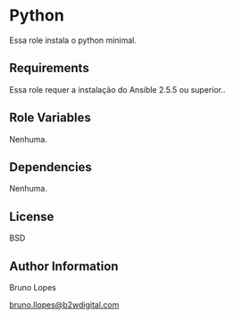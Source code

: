 Python
=========

Essa role instala o python minimal.

Requirements
------------

Essa role requer a instalação do Ansible 2.5.5 ou superior..

Role Variables
--------------

Nenhuma.

Dependencies
------------

Nenhuma.

License
-------

BSD

Author Information
------------------

Bruno Lopes

bruno.llopes@b2wdigital.com
